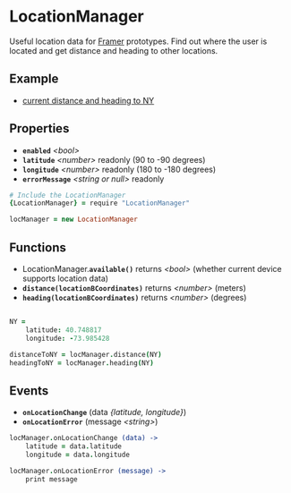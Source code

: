 # LocationManager

Useful location data for [Framer](http://framerjs.com) prototypes. Find out where the user is located and get distance and heading to other locations.

## Example

- [current distance and heading to NY](http://share.framerjs.com/hv9aj1uy1gfa/)

## Properties

- **`enabled`** *\<bool>*
- **`latitude`** *\<number>* readonly (90 to -90 degrees)
- **`longitude`** *\<number>* readonly (180 to -180 degrees)
- **`errorMessage`** *\<string or null>* readonly

```coffee
# Include the LocationManager
{LocationManager} = require "LocationManager"

locManager = new LocationManager
```

## Functions

- LocationManager.**`available()`** returns *\<bool>* (whether current device supports location data)
- **`distance(locationBCoordinates)`** returns *\<number>* (meters)
- **`heading(locationBCoordinates)`** returns *\<number>* (degrees)

```coffee

NY =
	latitude: 40.748817
	longitude: -73.985428

distanceToNY = locManager.distance(NY)
headingToNY = locManager.heading(NY)
```

## Events

- **`onLocationChange`** (data *\{latitude, longitude}*)
- **`onLocationError`**  (message *\<string>*)

```coffee
locManager.onLocationChange (data) ->
	latitude = data.latitude
	longitude = data.longitude

locManager.onLocationError (message) ->
	print message
```
